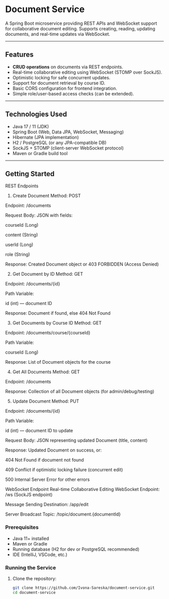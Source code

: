 # Document Service

A Spring Boot microservice providing REST APIs and WebSocket support for collaborative document editing. Supports creating, reading, updating documents, and real-time updates via WebSocket.

---

## Features

- **CRUD operations** on documents via REST endpoints.
- Real-time collaborative editing using WebSocket (STOMP over SockJS).
- Optimistic locking for safe concurrent updates.
- Support for document retrieval by course ID.
- Basic CORS configuration for frontend integration.
- Simple role/user-based access checks (can be extended).

---

## Technologies Used

- Java 17 / 11 (JDK)
- Spring Boot (Web, Data JPA, WebSocket, Messaging)
- Hibernate (JPA implementation)
- H2 / PostgreSQL (or any JPA-compatible DB)
- SockJS + STOMP (client-server WebSocket protocol)
- Maven or Gradle build tool

---

## Getting Started
REST Endpoints
1. Create Document
Method: POST

Endpoint: /documents

Request Body: JSON with fields:

courseId (Long)

content (String)

userId (Long)

role (String)

Response: Created Document object or 403 FORBIDDEN (Access Denied)

2. Get Document by ID
Method: GET

Endpoint: /documents/{id}

Path Variable:

id (int) — document ID

Response: Document if found, else 404 Not Found

3. Get Documents by Course ID
Method: GET

Endpoint: /documents/course/{courseId}

Path Variable:

courseId (Long)

Response: List of Document objects for the course

4. Get All Documents
Method: GET

Endpoint: /documents

Response: Collection of all Document objects (for admin/debug/testing)

5. Update Document
Method: PUT

Endpoint: /documents/{id}

Path Variable:

id (int) — document ID to update

Request Body: JSON representing updated Document (title, content)

Response: Updated Document on success, or:

404 Not Found if document not found

409 Conflict if optimistic locking failure (concurrent edit)

500 Internal Server Error for other errors

WebSocket Endpoint
Real-time Collaborative Editing
WebSocket Endpoint: /ws (SockJS endpoint)

Message Sending Destination: /app/edit

Server Broadcast Topic: /topic/document.{documentId}

### Prerequisites

- Java 11+ installed
- Maven or Gradle
- Running database (H2 for dev or PostgreSQL recommended)
- IDE (IntelliJ, VSCode, etc.)

### Running the Service

1. Clone the repository:

   ```bash
   git clone https://github.com/Ivona-Sareska/document-service.git
   cd document-service
